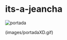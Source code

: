 # its-a-jeancha



![portada](https://github.com/yamadajc/its-a-jeancha/blob/main/images/Portada.jpg)

(images/portadaXD.gif)
